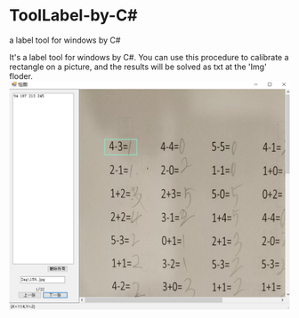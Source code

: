 # ToolLabel-by-C#
a label tool for windows by C#

It's a label tool for windows by C#. You can use this procedure to calibrate a rectangle on a picture, and the results will be solved as txt at the 'Img' floder. </br>
![](https://github.com/ZhangYida96/ToolLabel-by-C-/blob/master/show/1.png)
